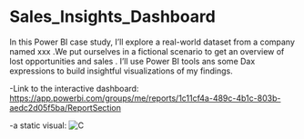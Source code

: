 # Sales_Insights_Dashboard

In this Power BI case study, I’ll explore a real-world  dataset from a  company named xxx .We put ourselves in a fictional scenario to get an overview of lost opportunities and sales .
I’ll use Power BI tools ans some Dax expressions  to build insightful visualizations of my findings. 

-Link to the interactive dashboard:
https://app.powerbi.com/groups/me/reports/1c11cf4a-489c-4b1c-803b-aedc2d05f5ba/ReportSection

-a static visual:
![C](https://user-images.githubusercontent.com/79338613/229527372-f2360d51-5aec-4651-88f0-94146edef004.png)

